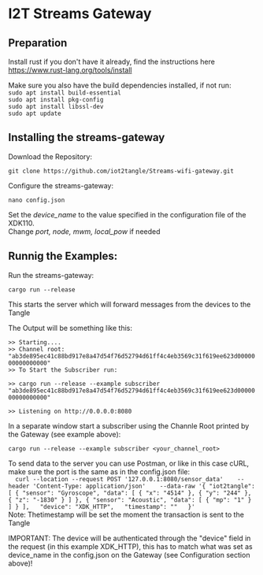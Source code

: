 # I2T Streams Gateway

## Preparation
Install rust if you don't have it already, find the instructions here https://www.rust-lang.org/tools/install

Make sure you also have the build dependencies installed, if not run:  
`sudo apt install build-essential`  
`sudo apt install pkg-config`  
`sudo apt install libssl-dev`  
`sudo apt update`  

## Installing the streams-gateway

Download the Repository:  

`git clone https://github.com/iot2tangle/Streams-wifi-gateway.git`
  
Configure the streams-gateway:  

`nano config.json`  
 
Set the *device_name* to the value specified in the configuration file of the XDK110.  
Change *port, node, mwm, local_pow* if needed 

  
## Runnig the Examples:  
  
Run the streams-gateway:  

`cargo run --release`  

This starts the server which will forward messages from the devices to the Tangle  
  
The Output will be something like this:  

`>> Starting.... `  
`>> Channel root: "ab3de895ec41c88bd917e8a47d54f76d52794d61ff4c4eb3569c31f619ee623d0000000000000000"`  
`>> To Start the Subscriber run: `  
  
`>> cargo run --release --example subscriber "ab3de895ec41c88bd917e8a47d54f76d52794d61ff4c4eb3569c31f619ee623d0000000000000000" `  
  
`>> Listening on http://0.0.0.0:8080`  

In a separate window start a subscriber using the Channle Root printed by the Gateway (see example above):  

`cargo run --release --example subscriber <your_channel_root> `  

To send data to the server you can use Postman, or like in this case cURL, make sure the port is the same as in the config.json file:  
`  
curl --location --request POST '127.0.0.1:8080/sensor_data'   
--header 'Content-Type: application/json'   
--data-raw '{
    "iot2tangle": [
        {
            "sensor": "Gyroscope",
            "data": [
                {
                    "x": "4514"
                },
                {
                    "y": "244"
                },
                {
                    "z": "-1830"
                }
            ]
        },
        {
            "sensor": "Acoustic",
            "data": [
                {
                    "mp": "1"
                }
            ]
        }
    ],  
    "device": "XDK_HTTP",  
    "timestamp": ""  
}'  
`  
Note: Thetimestamp will be set the moment the transaction is sent to the Tangle 

         
IMPORTANT: The device will be authenticated through the "device" field in the request (in this example XDK_HTTP), this has to match what was set as device_name in the config.json on the Gateway (see Configuration section above)!  
